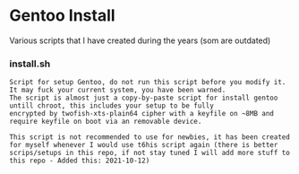 # Gentoo Install

Various scripts that I have created during the years (som are outdated)

### install.sh

    Script for setup Gentoo, do not run this script before you modify it. It may fuck your current system, you have been warned.
    The script is almost just a copy-by-paste script for install gentoo untill chroot, this includes your setup to be fully
    encrypted by twofish-xts-plain64 cipher with a keyfile on ~8MB and require keyfile on boot via an removable device.

    This script is not recommended to use for newbies, it has been created for myself whenever I would use t6his script again (there is better scrips/setups in this repo, if not stay tuned I will add more stuff to this repo - Added this: 2021-10-12) 

